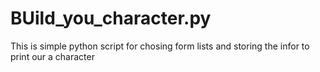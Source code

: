 # BUild_you_character.py
This is simple python script for chosing form lists and storing the infor to print our a character

